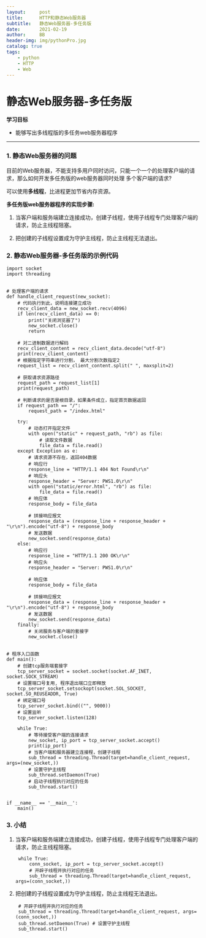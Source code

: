 ```yaml
---
layout:     post
title:      HTTP和静态Web服务器
subtitle:   静态Web服务器-多任务版 
date:       2021-02-19
author:     BB
header-img: img/pythonPro.jpg
catalog: true
tags:
    - python
    - HTTP
    - Web
---
```




静态Web服务器-多任务版 
======================

**学习目标**

-   能够写出多线程版的多任务web服务器程序

* * * * *

### 1. 静态Web服务器的问题 

目前的Web服务器，不能支持多用户同时访问，只能一个一个的处理客户端的请求，那么如何开发多任务版的web服务器同时处理
多个客户端的请求?

可以使用**多线程**，比进程更加节省内存资源。

**多任务版web服务器程序的实现步骤:**

1.  当客户端和服务端建立连接成功，创建子线程，使用子线程专门处理客户端的请求，防止主线程阻塞。

2.  把创建的子线程设置成为守护主线程，防止主线程无法退出。

### 2. 静态Web服务器-多任务版的示例代码 

    import socket
    import threading


    # 处理客户端的请求
    def handle_client_request(new_socket):
        # 代码执行到此，说明连接建立成功
        recv_client_data = new_socket.recv(4096)
        if len(recv_client_data) == 0:
            print("关闭浏览器了")
            new_socket.close()
            return

        # 对二进制数据进行解码
        recv_client_content = recv_client_data.decode("utf-8")
        print(recv_client_content)
        # 根据指定字符串进行分割， 最大分割次数指定2
        request_list = recv_client_content.split(" ", maxsplit=2)

        # 获取请求资源路径
        request_path = request_list[1]
        print(request_path)

        # 判断请求的是否是根目录，如果条件成立，指定首页数据返回
        if request_path == "/":
            request_path = "/index.html"

        try:
            # 动态打开指定文件
            with open("static" + request_path, "rb") as file:
                # 读取文件数据
                file_data = file.read()
        except Exception as e:
            # 请求资源不存在，返回404数据
            # 响应行
            response_line = "HTTP/1.1 404 Not Found\r\n"
            # 响应头
            response_header = "Server: PWS1.0\r\n"
            with open("static/error.html", "rb") as file:
                file_data = file.read()
            # 响应体
            response_body = file_data

            # 拼接响应报文
            response_data = (response_line + response_header + "\r\n").encode("utf-8") + response_body
            # 发送数据
            new_socket.send(response_data)
        else:
            # 响应行
            response_line = "HTTP/1.1 200 OK\r\n"
            # 响应头
            response_header = "Server: PWS1.0\r\n"

            # 响应体
            response_body = file_data

            # 拼接响应报文
            response_data = (response_line + response_header + "\r\n").encode("utf-8") + response_body
            # 发送数据
            new_socket.send(response_data)
        finally:
            # 关闭服务与客户端的套接字
            new_socket.close()


    # 程序入口函数
    def main():
        # 创建tcp服务端套接字
        tcp_server_socket = socket.socket(socket.AF_INET, socket.SOCK_STREAM)
        # 设置端口号复用, 程序退出端口立即释放
        tcp_server_socket.setsockopt(socket.SOL_SOCKET, socket.SO_REUSEADDR, True)
        # 绑定端口号
        tcp_server_socket.bind(("", 9000))
        # 设置监听
        tcp_server_socket.listen(128)

        while True:
            # 等待接受客户端的连接请求
            new_socket, ip_port = tcp_server_socket.accept()
            print(ip_port)
            # 当客户端和服务器建立连接程，创建子线程
            sub_thread = threading.Thread(target=handle_client_request, args=(new_socket,))
            # 设置守护主线程
            sub_thread.setDaemon(True)
            # 启动子线程执行对应的任务
            sub_thread.start()


    if __name__ == '__main__':
        main()

### 3. 小结 

1.  当客户端和服务端建立连接成功，创建子线程，使用子线程专门处理客户端的请求，防止主线程阻塞。

         while True:
             conn_socket, ip_port = tcp_server_socket.accept()
             # 开辟子线程并执行对应的任务
             sub_thread = threading.Thread(target=handle_client_request, args=(conn_socket,))

2.  把创建的子线程设置成为守护主线程，防止主线程无法退出。

         # 开辟子线程并执行对应的任务
         sub_thread = threading.Thread(target=handle_client_request, args=(conn_socket,))
         sub_thread.setDaemon(True) # 设置守护主线程
         sub_thread.start()

